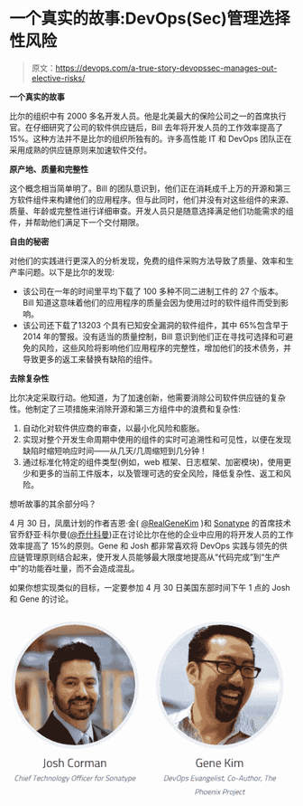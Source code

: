 # 一个真实的故事:DevOps(Sec)管理选择性风险

> 原文：<https://devops.com/a-true-story-devopssec-manages-out-elective-risks/>

**一个真实的故事**

比尔的组织中有 2000 多名开发人员。他是北美最大的保险公司之一的首席执行官。在仔细研究了公司的软件供应链后，Bill 去年将开发人员的工作效率提高了 15%。这种方法并不是比尔的组织所独有的。许多高性能 IT 和 DevOps 团队正在采用成熟的供应链原则来加速软件交付。

**原产地、质量和完整性**

这个概念相当简单明了。Bill 的团队意识到，他们正在消耗成千上万的开源和第三方软件组件来构建他们的应用程序。但与此同时，他们并没有对这些组件的来源、质量、年龄或完整性进行详细审查。开发人员只是随意选择满足他们功能需求的组件，并帮助他们满足下一个交付期限。

**自由的秘密**

对他们的实践进行更深入的分析发现，免费的组件采购方法导致了质量、效率和生产率问题。以下是比尔的发现:

*   该公司在一年的时间里平均下载了 100 多种不同二进制工件的 27 个版本。Bill 知道这意味着他们的应用程序的质量会因为使用过时的软件组件而受到影响。
*   该公司还下载了13203 个具有已知安全漏洞的软件组件，其中 65%包含早于 2014 年的警报。没有适当的质量控制，Bill 意识到他们正在寻找可选择和可避免的风险，这些风险将影响他们应用程序的完整性，增加他们的技术债务，并导致更多的返工来替换有缺陷的组件。

**去除复杂性**

比尔决定采取行动。他知道，为了加速创新，他需要消除公司软件供应链的复杂性。他制定了三项措施来消除开源和第三方组件中的浪费和复杂性:

1.  自动化对软件供应商的审查，以最小化风险和膨胀。
2.  实现对整个开发生命周期中使用的组件的实时可追溯性和可见性，以便在发现缺陷时缩短响应时间——从几天/几周缩短到几分钟！
3.  通过标准化特定的组件类型(例如，web 框架、日志框架、加密模块)，使用更少和更多的当前工件版本，以及管理可选的安全风险，降低复杂性、返工和风险。

想听故事的其余部分吗？

4 月 30 日，凤凰计划的作者吉恩·金( [@RealGeneKim](https://twitter.com/realgenekim) )和 [Sonatype](www.sonatype.com) 的首席技术官乔舒亚·科尔曼([@乔什科曼](https://twitter.com/joshcorman))正在讨论比尔在他的企业中应用的将开发人员的工作效率提高了 15%的原则。Gene 和 Josh 都非常喜欢将 DevOps 实践与领先的供应链管理原则结合起来，使开发人员能够最大限度地提高从“代码完成”到“生产中”的功能吞吐量，而不会造成混乱。

如果你想实现类似的目标，一定要参加 4 月 30 日美国东部时间下午 1 点的 Josh 和 Gene 的讨论。

![josh corman, gene kim](img/725b5adbaa92804ba63a36662c00749e.png)